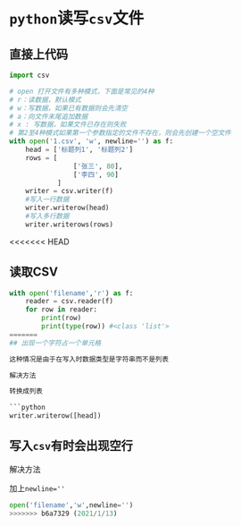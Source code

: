 # `python`读写`csv`文件

## 直接上代码

```python
import csv

# open 打开文件有多种模式，下面是常见的4种
# r：读数据，默认模式
# w：写数据，如果已有数据则会先清空
# a：向文件末尾追加数据
# x : 写数据，如果文件已存在则失败
# 第2至4种模式如果第一个参数指定的文件不存在，则会先创建一个空文件
with open('1.csv', 'w', newline='') as f:    
    head = ['标题列1', '标题列2']
    rows = [
                ['张三', 80],
                ['李四', 90]
            ]  
    writer = csv.writer(f) 
    #写入一行数据
    writer.writerow(head) 
    #写入多行数据
    writer.writerows(rows)
```

<<<<<<< HEAD
## 读取CSV

```python
with open('filename','r') as f:
	reader = csv.reader(f)
	for row in reader:
		print(row)
        print(type(row)) #<class 'list'>
=======
## 出现一个字符占一个单元格

这种情况是由于在写入时数据类型是字符串而不是列表

解决方法

转换成列表

```python
writer.writerow([head])
```



## 写入`csv`有时会出现空行

解决方法

加上`newline=''`

```python
open('filename','w',newline='')
>>>>>>> b6a7329 (2021/1/13)
```

